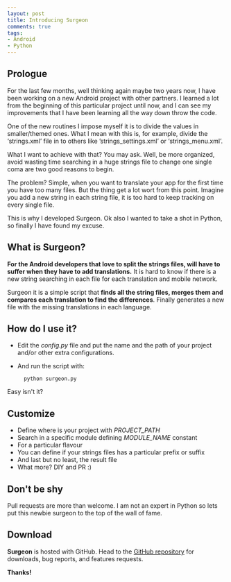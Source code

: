 ```yaml
---
layout: post
title: Introducing Surgeon
comments: true
tags:
- Android
- Python
---
```


## Prologue
For the last few months, well thinking again maybe two years now, I have been working on a new Android project with other partners. I learned a lot from the beginning of this particular project until now, and I can see my improvements that I have been learning all the way down throw the code.

One of the new routines I impose myself it is to divide the values in smaller/themed ones. What I mean with this is, for example, divide the ‘strings.xml’ file in to others like ’strings_settings.xml’ or ‘strings_menu.xml’.

What I want to achieve with that? You may ask. Well, be more organized, avoid wasting time searching in a huge strings file to change one single coma are two good reasons to begin.

The problem? Simple, when you want to translate your app for the first time you have too many files. But the thing get a lot wort from this point. Imagine you add a new string in each string file, it is too hard to keep tracking on every single file.

This is why I developed Surgeon. Ok also I wanted to take a shot in Python, so finally I have found my excuse.

## What is Surgeon?
**For the Android developers that love to split the strings files, will have to suffer when they have to add translations.** It is hard to know if there is a new string searching in each file for each translation and mobile network.

Surgeon it is a simple script that **finds all the string files, merges them and compares each translation to find the differences**. Finally generates a new file with the missing translations in each language.

## How do I use it?
- Edit the *config.py* file and put the name and the path of your project and/or other extra configurations.
- And run the script with:

		python surgeon.py
		
Easy isn't it?

## Customize
- Define where is your project with *PROJECT_PATH*
- Search in a specific module defining *MODULE_NAME* constant
- For a particular flavour
- You can define if your strings files has a particular prefix or suffix
- And last but no least, the result file
- What more? DIY and PR :)
	
## Don't be shy
Pull requests are more than welcome. I am not an expert in Python so lets put this newbie surgeon to the top of the wall of fame.

## Download
**Surgeon** is  hosted with GitHub. Head to the <a href="https://github.com/MiguelCatalan/Surgeon">GitHub repository</a> for downloads, bug reports, and features requests.

**Thanks!**
